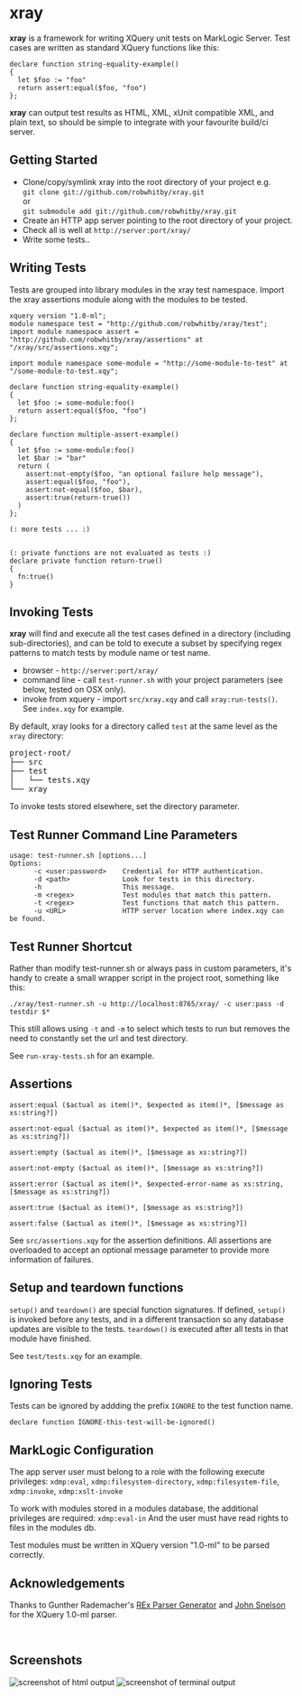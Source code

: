 # xray

**xray** is a framework for writing XQuery unit tests on MarkLogic Server. Test cases are written as standard XQuery functions like this:  

```xquery
declare function string-equality-example()
{
  let $foo := "foo"
  return assert:equal($foo, "foo")
};
```

**xray** can output test results as HTML, XML, xUnit compatible XML, and plain text, so should be simple to integrate with your favourite build/ci server.

## Getting Started
* Clone/copy/symlink xray into the root directory of your project e.g.<br/>
`git clone git://github.com/robwhitby/xray.git`  
or  
`git submodule add git://github.com/robwhitby/xray.git` 
* Create an HTTP app server pointing to the root directory of your project.
* Check all is well at `http://server:port/xray/`
* Write some tests..


## Writing Tests
Tests are grouped into library modules in the xray test namespace. Import the xray assertions module along with the modules to be tested.

```xquery
xquery version "1.0-ml";
module namespace test = "http://github.com/robwhitby/xray/test";
import module namespace assert = "http://github.com/robwhitby/xray/assertions" at "/xray/src/assertions.xqy";

import module namespace some-module = "http://some-module-to-test" at "/some-module-to-test.xqy";

declare function string-equality-example()
{
  let $foo := some-module:foo()
  return assert:equal($foo, "foo")
};

declare function multiple-assert-example()
{
  let $foo := some-module:foo()
  let $bar := "bar"
  return (
    assert:not-empty($foo, "an optional failure help message"),
    assert:equal($foo, "foo"),
    assert:not-equal($foo, $bar),
    assert:true(return-true())
  )
};

(: more tests ... :)


(: private functions are not evaluated as tests :)
declare private function return-true()
{
  fn:true()
}
```


## Invoking Tests
**xray** will find and execute all the test cases defined in a directory (including sub-directories), and can be told to execute a subset by specifying regex patterns to match tests by module name or test name.

* browser - `http://server:port/xray/`
* command line - call `test-runner.sh` with your project parameters (see below, tested on OSX only).
* invoke from xquery - import `src/xray.xqy` and call `xray:run-tests()`. See `index.xqy` for example.

By default, xray looks for a directory called `test` at the same level as the `xray` directory:
<pre>
project-root/
├── src
├── test
│   └── tests.xqy
└── xray
</pre>

To invoke tests stored elsewhere, set the directory parameter.


## Test Runner Command Line Parameters
```shell
usage: test-runner.sh [options...]
Options:
      -c <user:password>    Credential for HTTP authentication.
      -d <path>             Look for tests in this directory.
      -h                    This message.
      -m <regex>            Test modules that match this pattern.
      -t <regex>            Test functions that match this pattern.
      -u <URL>              HTTP server location where index.xqy can be found.
```

## Test Runner Shortcut
Rather than modify test-runner.sh or always pass in custom parameters, it's handy to create a small wrapper script in the project root, something like this:

```shell
./xray/test-runner.sh -u http://localhost:8765/xray/ -c user:pass -d testdir $*
```

This still allows using `-t` and `-m` to select which tests to run but removes the need to constantly set the url and test directory.

See `run-xray-tests.sh` for an example.


## Assertions
```xquery
assert:equal ($actual as item()*, $expected as item()*, [$message as xs:string?])

assert:not-equal ($actual as item()*, $expected as item()*, [$message as xs:string?])

assert:empty ($actual as item()*, [$message as xs:string?])

assert:not-empty ($actual as item()*, [$message as xs:string?])

assert:error ($actual as item()*, $expected-error-name as xs:string, [$message as xs:string?])

assert:true ($actual as item()*, [$message as xs:string?])

assert:false ($actual as item()*, [$message as xs:string?])
```
See `src/assertions.xqy` for the assertion definitions. All assertions are overloaded to accept an optional message parameter to provide more information of failures.

## Setup and teardown functions
`setup()` and `teardown()` are special function signatures. If defined, `setup()` is invoked before any tests, and in a different transaction so any database updates are visible to the tests. `teardown()` is executed after all tests in that module have finished.

See `test/tests.xqy` for an example.

## Ignoring Tests 
Tests can be ignored by addding the prefix `IGNORE` to the test function name.

```xquery
declare function IGNORE-this-test-will-be-ignored()
```

## MarkLogic Configuration
The app server user must belong to a role with the following execute privileges:
`xdmp:eval`, `xdmp:filesystem-directory`, `xdmp:filesystem-file`, `xdmp:invoke`, `xdmp:xslt-invoke`

To work with modules stored in a modules database, the additional privileges are required:
`xdmp:eval-in`
And the user must have read rights to files in the modules db.

Test modules must be written in XQuery version "1.0-ml" to be parsed correctly.


## Acknowledgements
Thanks to Gunther Rademacher's [REx Parser Generator](http://www.bottlecaps.de/rex/) and [John Snelson](http://github.com/jpcs) for the XQuery 1.0-ml parser.

&nbsp;
## Screenshots
![screenshot of html output](https://github.com/robwhitby/xray/raw/master/screenshot-html.png)
![screenshot of terminal output](https://github.com/robwhitby/xray/raw/master/screenshot-terminal.png)
